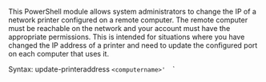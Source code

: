 This PowerShell module allows system administrators to change the IP of a network printer configured on a remote computer. The remote computer must be reachable on the network and your account must have the appropriate permissions.  This is intended for situations where you have changed the IP address of a printer and need to update the configured port on each computer that uses it.  

Syntax: update-printeraddress `<computername>' `<oldipaddress>` `<newipaddress>`
